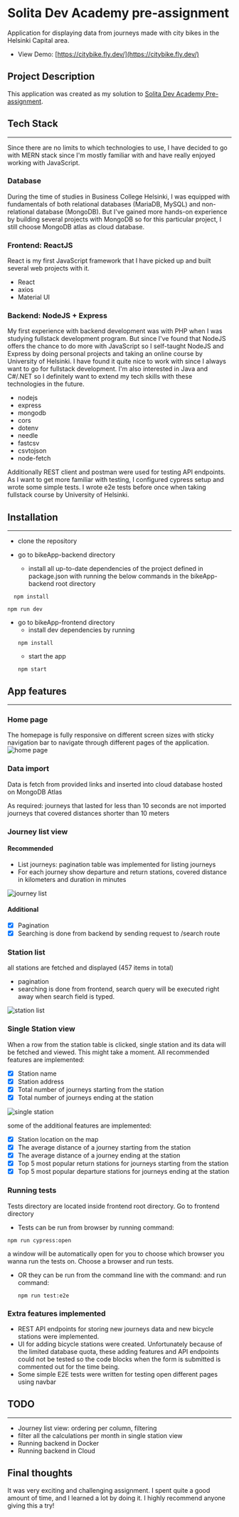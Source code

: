 # Solita Dev Academy pre-assignment

Application for displaying data from journeys made with city bikes in the Helsinki Capital area.

- View Demo: [https://citybike.fly.dev/](https://citybike.fly.dev/)

## Project Description

This application was created as my solution to [Solita Dev Academy Pre-assignment](https://github.com/solita/dev-academy-2022-fall-exercise/tree/144fe777cdd4830dfa706a0d1dcb117b3ba5ea09).

## Tech Stack

<hr />
Since there are no limits to which technologies to use, I have decided to go with MERN stack since I'm mostly familiar with and have really enjoyed working with JavaScript.

### Database

During the time of studies in Business College Helsinki, I was equipped with fundamentals of both relational databases (MariaDB, MySQL) and non-relational database (MongoDB). But I've gained more hands-on experience by building several projects with MongoDB so for this particular project, I still choose MongoDB atlas as cloud database.

### Frontend: ReactJS

React is my first JavaScript framework that I have picked up and built several web projects with it.

- React
- axios
- Material UI

### Backend: NodeJS + Express

My first experience with backend development was with PHP when I was studying fullstack development program. But since I've found that NodeJS offers the chance to do more with JavaScript so I self-taught NodeJS and Express by doing personal projects and taking an online course by University of Helsinki. I have found it quite nice to work with since I always want to go for fullstack development. I'm also interested in Java and C#/.NET so I definitely want to extend my tech skills with these technologies in the future.

- nodejs
- express
- mongodb
- cors
- dotenv
- needle
- fastcsv
- csvtojson
- node-fetch

Additionally REST client and postman were used for testing API endpoints. As I want to get more familiar with testing, I configured cypress setup and wrote some simple tests. I wrote e2e tests before once when taking fullstack course by University of Helsinki.

## Installation

<hr />

- clone the repository

- go to bikeApp-backend directory

  - install all up-to-date dependencies of the project defined in package.json with running the below commands in the bikeApp-backend root directory

```shell
  npm install
```

```shell
npm run dev
```

- go to bikeApp-frontend directory
  - install dev dependencies by running
  ```shell
  npm install
  ```
  - start the app
  ```shell
  npm start
  ```

## App features

<hr />

### Home page

The homepage is fully responsive on different screen sizes with sticky navigation bar to navigate through different pages of the application.
![home page](/images/homepage.png)

### Data import

Data is fetch from provided links and inserted into cloud database hosted on MongoDB Atlas

As required:
journeys that lasted for less than 10 seconds are not imported
journeys that covered distances shorter than 10 meters

### Journey list view

#### Recommended

- List journeys: pagination table was implemented for listing journeys
- For each journey show departure and return stations, covered distance in kilometers and duration in minutes

![journey list](./images/journeys.png)

#### Additional

- [x] Pagination
- [x] Searching is done from backend by sending request to /search route

### Station list

all stations are fetched and displayed (457 items in total)

- pagination
- searching is done from frontend, search query will be executed right away when search field is typed.

![station list](./images/stations.png)

### Single Station view

When a row from the station table is clicked, single station and its data will be fetched and viewed. This might take a moment.
All recommended features are implemented:

- [x] Station name
- [x] Station address
- [x] Total number of journeys starting from the station
- [x] Total number of journeys ending at the station

![single station ](/images/single_station.png)

some of the additional features are implemented:

- [x] Station location on the map
- [x] The average distance of a journey starting from the station
- [x] The average distance of a journey ending at the station
- [x] Top 5 most popular return stations for journeys starting from the station
- [x] Top 5 most popular departure stations for journeys ending at the station

### Running tests

Tests directory are located inside frontend root directory. Go to frontend directory

- Tests can be run from browser by running command:

```shell
npm run cypress:open
```

a window will be automatically open for you to choose which browser you wanna run the tests on. Choose a browser and run tests.

- OR they can be run from the command line with the command:
  and run command:
  ```shell
  npm run test:e2e
  ```

### Extra features implemented

- REST API endpoints for storing new journeys data and new bicycle stations were implemented.
- UI for adding bicycle stations were created. Unfortunately because of the limited database quota, these adding features and API endpoints could not be tested so the code blocks when the form is submitted is commented out for the time being.
- Some simple E2E tests were written for testing open different pages using navbar

## TODO

<hr />

- Journey list view: ordering per column, filtering
- filter all the calculations per month in single station view
- Running backend in Docker
- Running backend in Cloud

## Final thoughts

It was very exciting and challenging assignment. I spent quite a good amount of time, and I learned a lot by doing it. I highly recommend anyone giving this a try!

```

```
